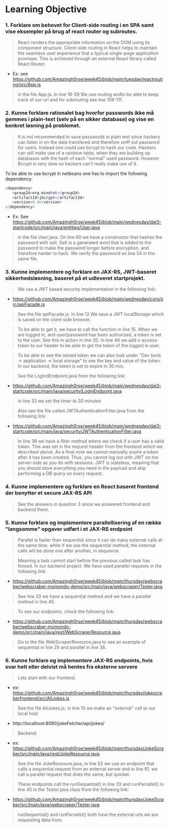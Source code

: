 # Learning Objective
### 1. Forklare om behovet for Client-side routing i en SPA samt vise eksempler på brug af react router og subroutes.

> React renders the appropriate information on the DOM using its component structure. Client-side routing in React helps to maintain
the seamless user experience that a typical single-page application promises. This is achieved through an external React library called React Router.

* Ex: see https://github.com/Amazingh0rse/week45/blob/main/tuesday/reactrouting/src/App.js

> in the file App.js. In line 19-39 We use routing andto be able to keep track of our url and for subrouting see line 109-111.

### 2. Kunne forklare rationalet bag hvorfor passwords ikke må gemmes i plain-text (selv på en sikker database) og vise en konkret løsning på problemet.

> It is not recommended to save passwords in plain text since hackers can listen in on the data transfered and therefore sniff out password for users. Instead one could
use bcrypt to hash our code. Hackers can still make use of a rainbow table, when they are building up databases with the hash of each "normal" used password.
However Bcrypt is very slow so hackers can't really make use of it.

To be able to use bcrypt in netbeans one has to import the following dependency:

```java
<dependency>
   <groupId>org.mindrot</groupId>
   <artifactId>jbcrypt</artifactId>
   <version>0.4</version>
</dependency>
```

* Ex: See https://github.com/Amazingh0rse/week45/blob/main/wednesday/dat3-startcode/src/main/java/entities/User.java

> in the file User.java. On line 60 we have a constructor that hashes the password with salt. Salt is a generated word that is added to the password to make the password longer before encryption, and therefore harder to hack.
We verify the password on line 54 in the same file.

### 3. Kunne implementere og forklare en JAX-RS, JWT-baseret sikkerhedsløsning, baseret på et udleveret startprojekt.

> We use a JWT based security implementation in the following link:

* https://github.com/Amazingh0rse/week45/blob/main/wednesday/cors/src/apiFacade.js

> See the file apiFacade.js. In line 12 We save a JWT localStorage which is saved on the client side browser.

> To be able to get it, we have to call the function in line 15. When we are logged in, and user/password has been authorized, a token is set to the user.
See this in action in line 30. In line 46 we add x-access-token to our header to be able to get the token of the logged in user.

> To be able to see the stored token we can also look under "Dev tools -> application -> local storage" to see the key and value of the token.
In our backend, the token is set to expire in 30 min.

> See file LogIndEndpoint.java from the following link:

* https://github.com/Amazingh0rse/week45/blob/main/wednesday/dat3-startcode/src/main/java/security/LoginEndpoint.java 
> in line 33 we set the timer to 30 minutes

> Also see the file called JWTAuthenticationFilter.java from the following link:

* https://github.com/Amazingh0rse/week45/blob/main/wednesday/dat3-startcode/src/main/java/security/JWTAuthenticationFilter.java

> In line 38 we have a filter method where we check if a user has a valid token. This was set in the request header from the frontend which we described above.
As a final note we cannot manually expire a token after it has been created. Thus, you cannot log out with JWT on the server-side as you do with sessions.
JWT is stateless, meaning that you should store everything you need in the payload and skip performing a DB query on every request.

### 4. Kunne implementere og forklare en React baseret frontend der benytter et secure JAX-RS API

> See the answers in question 3 since we answered frontend and backend there.
### 5. Kunne forklare og implementere parallellisering af en række "langsomme" opgaver udført i et JAX-RS endpoint 

> Parallel is faster than sequential since it can do many external calls at the same time, while if we use the sequential method, the external calls will be done one after another, in sequence.

> Meaning a task cannot start before the previous called task has finised.
In our backend project. We have used parallel requests in the following link: 
* https://github.com/Amazingh0rse/week45/blob/main/thursday/webscraber/webscraber-momondo-demo/src/main/java/webscraper/Tester.java

> See line 33 we have a sequential method and we have a parallel method in line 45.

> To see our endpoints, check the following link: 
* https://github.com/Amazingh0rse/week45/blob/main/thursday/webscraber/webscraber-momondo-demo/src/main/java/rest/WebScraperResource.java

> Go to the file WebScraperResource.java to see an example of sequential in line 29 and parallel in line 38.

### 6. Kunne forklare og implementere JAX-RS endpoints, hvis svar helt eller delvist må hentes fra eksterne servere

> Lets start with our frontend.

* ex: https://github.com/Amazingh0rse/week45/blob/main/thursday/jokescraberfrontend/src/AllJokes.js

> See the file AllJokes.js, in line 10 we make an "external" call to our local host 
* http://localhost:8080/jokeFetcher/api/jokes/

> Backend:

* ex: https://github.com/Amazingh0rse/week45/blob/main/thursday/JokeScraber/src/main/java/rest/JokeResource.java

> See the file JokeRessoure.java, in line 52 we use an endpoint that calls a sequential request from an external server
and in line 61, we call a parallel request that does the same, but quicker.

> These endpoints call the runSequental() in line 33 and runParrallel() in line 45 in the Tester.java class from the following link:

* https://github.com/Amazingh0rse/week45/blob/main/thursday/JokeScraber/src/main/java/webscraper/Tester.java

> runSequental() and runParrallel() both have the external urls we are requesting data from.
